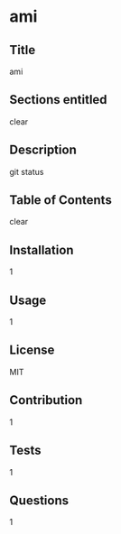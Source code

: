 # ami

## Title
ami

## Sections entitled
clear

## Description
git status

## Table of Contents
clear

## Installation
1

## Usage
1

## License
MIT

## Contribution
1

## Tests
1

## Questions
1
